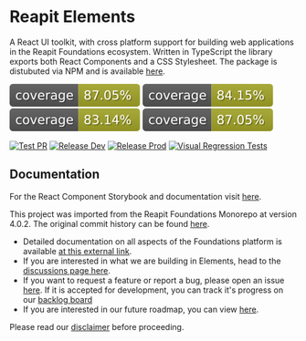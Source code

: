 # Reapit Elements

A React UI toolkit, with cross platform support for building web applications in the Reapit Foundations ecosystem. Written in TypeScript the library exports both React Components and a CSS Stylesheet. The package is distubuted via NPM and is available [here](https://www.npmjs.com/package/@reapit/elements).

![lines](/coverage/badges/badge-lines.svg) ![functions](/coverage/badges/badge-functions.svg) ![branches](/coverage/badges/badge-branches.svg) ![statements](/coverage/badges/badge-statements.svg)

[![Test PR](https://github.com/reapit/elements/actions/workflows/test-pr.yml/badge.svg)](https://github.com/reapit/elements/actions/workflows/test-pr.yml)
[![Release Dev](https://github.com/reapit/elements/actions/workflows/release-dev.yml/badge.svg)](https://github.com/reapit/elements/actions/workflows/release-dev.yml)
[![Release Prod](https://github.com/reapit/elements/actions/workflows/release-prod.yml/badge.svg)](https://github.com/reapit/elements/actions/workflows/release-prod.yml)
[![Visual Regression Tests](https://github.com/reapit/elements/actions/workflows/playwright.yml/badge.svg)](https://github.com/reapit/elements/actions/workflows/playwright.yml)

## Documentation

For the React Component Storybook and documentation visit [here](https://elements.reapit.cloud).

This project was imported from the Reapit Foundations Monorepo at version 4.0.2. The original commit history can be found [here](https://github.com/reapit/foundations/tree/%40reapit/elements_v4.0.2).

- Detailed documentation on all aspects of the Foundations platform is available [at this external link](https://foundations-documentation.reapit.cloud).
- If you are interested in what we are building in Elements, head to the [discussions page here](https://github.com/reapit/elements/discussions).
- If you want to request a feature or report a bug, please open an issue [here](https://github.com/reapit/elements/issues/new/choose). If it is accepted for development, you can track it's progress on our [backlog board](https://github.com/orgs/reapit/projects/16)
- If you are interested in our future roadmap, you can view [here](https://github.com/orgs/reapit/projects/16/views/2).

Please read our [disclaimer](./DISCLAIMER.md) before proceeding.



